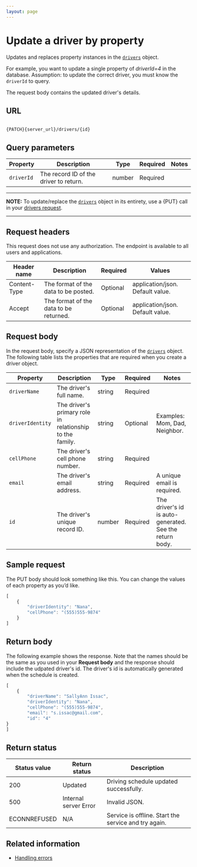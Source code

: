 ```yaml
---
layout: page
---
```


# Update a driver by property

Updates and replaces property instances in the [`drivers`](drivers) object.

For example, you want to update a single property of *driverId=4* in the database.
Assumption: to update the correct driver, you must know the `driverId` to query.

The request body contains the updated driver's details.

## URL

```shell

{PATCH}{server_url}/drivers/{id}
```

## Query parameters

| Property | Description | Type | Required | Notes |
| -------------- | ------ | ------------ |------------ |------------ |
| `driverId` | The record ID of the driver to return.  | number | Required |  |

---

**NOTE:**
To update/replace the [`drivers`](drivers) object in its entirety, use a {PUT} call in your [drivers request](drivers-update-driver-by-id.md).

---

## Request headers

This request does not use any authorization. The endpoint is available to all users and applications.

| Header name | Description | Required | Values |
| -------------- | ------ | ------------ |------------ |
| Content-Type | The format of the data to be posted. | Optional | application/json. Default value.  |
| Accept | The format of the data to be returned. | Optional | application/json. Default value. |

## Request body

In the request body, specify a JSON representation of the [`drivers`](drivers) object. The following table lists the properties that are required when you create a driver object.

| Property | Description | Type | Required | Notes |
| -------------- | ------ | ------------ |------------ |------------ |
| `driverName` | The driver's full name. | string | Required |  |
| `driverIdentity` | The driver's primary role in relationship to the family. | string | Optional |Examples: Mom, Dad, Neighbor.  |
| `cellPhone` | The driver's cell phone number. | string | Required |  |
| `email` | The driver's email address. | string | Required | A unique email is required. |
| `id` | The driver's unique record ID. | number | Required | The driver's id is auto-generated. See the return body. |

## Sample request

The PUT body should look something like this. You can change the values of each property as you’d like.

```js
[
    {
        "driverIdentity": "Nana",
        "cellPhone": "(555)555-9874"
    }
]
```

## Return body

The following example shows the response. Note that the names should be the same as you used in your **Request body** and the response should include the udpated driver's id. The driver's id is automatically generated when the schedule is created.

```js
[
    {
        "driverName": "SallyAnn Issac",
        "driverIdentity": "Nana",
        "cellPhone": "(555)555-9874",
        "email": "s.issac@gmail.com",
        "id": "4"
}
]
```

## Return status

| Status value | Return status | Description |
| ------------- | ----------- | ----------- |
| 200 | Updated | Driving schedule updated successfully. |
| 500 | Internal server Error | Invalid JSON. |
| ECONNREFUSED | N/A | Service is offline. Start the service and try again. |

## Related information

* [Handling errors](handling-errors.md)
